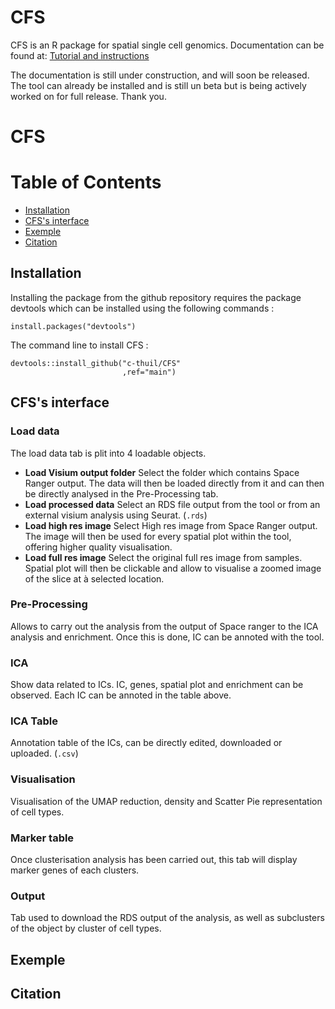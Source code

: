 CFS
===
CFS is an R package for spatial single cell genomics.
Documentation can be found at:
[Tutorial and instructions]()

The documentation is still under construction, and will soon be released. The tool can already be installed and is still un beta but is being actively worked on for full release. Thank you.

# CFS
# Table of Contents
- [Installation](#Installation)
- [CFS's interface](#CFS’s-interface)
- [Exemple](#Exemple)
- [Citation](#Citation)

## Installation
Installing the package from the github repository requires the package devtools which can be installed using the following commands :
```{r}
install.packages("devtools")
```
The command line to install CFS :
```{r}
devtools::install_github("c-thuil/CFS"
                         ,ref="main")
```
## CFS's interface
### Load data
The load data tab is plit into 4 loadable objects.
- **Load Visium output folder**
Select the folder which contains Space Ranger output. The data will then be loaded directly from it and can then be directly analysed in the Pre-Processing tab.
- **Load processed data**
Select an RDS file output from the tool or from an external visium analysis using Seurat. (`.rds`)
- **Load high res image**
Select High res image from Space Ranger output. The image will then be used for every spatial plot within the tool, offering higher quality visualisation.
- **Load full res image**
Select the original full res image from samples. Spatial plot will then be clickable and allow to visualise a zoomed image of the slice at à selected location.
### Pre-Processing
Allows to carry out the analysis from the output of Space ranger to the ICA analysis and enrichment. Once this is done, IC can be annoted with the tool.
### ICA
Show data related to ICs. IC, genes, spatial plot and enrichment can be observed. Each IC can be annoted in the table above. 
### ICA Table
Annotation table of the ICs, can be directly edited, downloaded or uploaded. (`.csv`)
### Visualisation
Visualisation of the UMAP reduction, density and Scatter Pie representation of cell types. 
### Marker table
Once clusterisation analysis has been carried out, this tab will display marker genes of each clusters.
### Output
Tab used to download the RDS output of the analysis, as well as subclusters of the object by cluster of cell types.
## Exemple  

## Citation  
